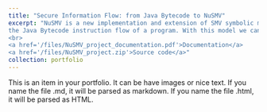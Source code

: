 ```yaml
---
title: "Secure Information Flow: from Java Bytecode to NuSMV"
excerpt: "NuSMV is a new implementation and extension of SMV symbolic model checker, aimed for a reliable verification of industrially sized designs. The objective of this project is to model
the Java Bytecode instruction flow of a program. With this model we can automatically check if a program respects the secure information flow property, which means certifying that there is no information leakage.
<br>
<a href='/files/NuSMV_project_documentation.pdf'>Documentation</a>
<a href='/files/NuSMV_project.zip'>Source code</a>"
collection: portfolio
---
```


This is an item in your portfolio. It can be have images or nice text. If you name the file .md, it will be parsed as markdown. If you name the file .html, it will be parsed as HTML. 

